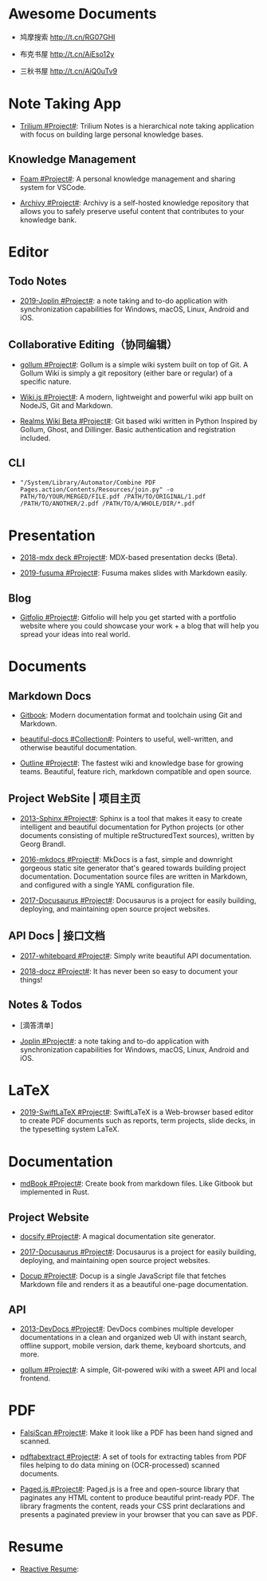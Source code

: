 # Awesome Documents

- 鸠摩搜索 http://t.cn/RG07GHI

- 布克书屋 http://t.cn/AiEso12y

- 三秋书屋 http://t.cn/AiQ0uTv9

# Note Taking App

- [Trilium #Project#](https://github.com/zadam/trilium): Trilium Notes is a hierarchical note taking application with focus on building large personal knowledge bases.

## Knowledge Management

- [Foam #Project#](https://github.com/foambubble/foam): A personal knowledge management and sharing system for VSCode.

- [Archivy #Project#](https://github.com/Uzay-G/archivy): Archivy is a self-hosted knowledge repository that allows you to safely preserve useful content that contributes to your knowledge bank.

# Editor

## Todo Notes

- [2019-Joplin #Project#](https://github.com/laurent22/joplin): a note taking and to-do application with synchronization capabilities for Windows, macOS, Linux, Android and iOS.

## Collaborative Editing（协同编辑）

- [gollum #Project#](https://github.com/gollum/gollum): Gollum is a simple wiki system built on top of Git. A Gollum Wiki is simply a git repository (either bare or regular) of a specific nature.

- [Wiki.js #Project#](https://github.com/Requarks/wiki): A modern, lightweight and powerful wiki app built on NodeJS, Git and Markdown.

- [Realms Wiki Beta #Project#](https://github.com/scragg0x/realms-wiki): Git based wiki written in Python Inspired by Gollum, Ghost, and Dillinger. Basic authentication and registration included.

## CLI

- `"/System/Library/Automator/Combine PDF Pages.action/Contents/Resources/join.py" -o PATH/TO/YOUR/MERGED/FILE.pdf /PATH/TO/ORIGINAL/1.pdf /PATH/TO/ANOTHER/2.pdf /PATH/TO/A/WHOLE/DIR/*.pdf`

# Presentation

- [2018-mdx deck #Project#](https://github.com/jxnblk/mdx-deck): MDX-based presentation decks (Beta).

- [2019-fusuma #Project#](https://github.com/hiroppy/fusuma): Fusuma makes slides with Markdown easily.

## Blog

- [Gitfolio #Project#](https://github.com/imfunniee/gitfolio): Gitfolio will help you get started with a portfolio website where you could showcase your work + a blog that will help you spread your ideas into real world.

# Documents

## Markdown Docs

- [Gitbook](https://github.com/GitbookIO/gitbook): Modern documentation format and toolchain using Git and Markdown.

- [beautiful-docs #Collection#](https://github.com/PharkMillups/beautiful-docs): Pointers to useful, well-written, and otherwise beautiful documentation.

- [Outline #Project#](https://github.com/outline/outline): The fastest wiki and knowledge base for growing teams. Beautiful, feature rich, markdown compatible and open source.

## Project WebSite | 项目主页

- [2013-Sphinx #Project#](https://github.com/sphinx-doc/sphinx): Sphinx is a tool that makes it easy to create intelligent and beautiful documentation for Python projects (or other documents consisting of multiple reStructuredText sources), written by Georg Brandl.

- [2016-mkdocs #Project#](https://github.com/mkdocs/mkdocs/): MkDocs is a fast, simple and downright gorgeous static site generator that's geared towards building project documentation. Documentation source files are written in Markdown, and configured with a single YAML configuration file.

- [2017-Docusaurus #Project#](https://parg.co/UtL): Docusaurus is a project for easily building, deploying, and maintaining open source project websites.

## API Docs | 接口文档

- [2017-whiteboard #Project#](https://github.com/mpociot/whiteboard): Simply write beautiful API documentation.

- [2018-docz #Project#](https://github.com/pedronauck/docz): It has never been so easy to document your things!

## Notes & Todos

- [滴答清单]

- [Joplin #Project#](https://github.com/laurent22/joplin): a note taking and to-do application with synchronization capabilities for Windows, macOS, Linux, Android and iOS.

# LaTeX

- [2019-SwiftLaTeX #Project#](https://github.com/SwiftLaTeX/SwiftLaTeX): SwiftLaTeX is a Web-browser based editor to create PDF documents such as reports, term projects, slide decks, in the typesetting system LaTeX.

# Documentation

- [mdBook #Project#](https://github.com/rust-lang/mdBook): Create book from markdown files. Like Gitbook but implemented in Rust.

## Project Website

- [docsify #Project#](https://github.com/docsifyjs/docsify): A magical documentation site generator.

- [2017-Docusaurus #Project#](https://github.com/facebook/docusaurus): Docusaurus is a project for easily building, deploying, and maintaining open source project websites.

- [Docup #Project#](https://github.com/egoist/docup): Docup is a single JavaScript file that fetches Markdown file and renders it as a beautiful one-page documentation.

## API

- [2013-DevDocs #Project#](https://github.com/freeCodeCamp/devdocs): DevDocs combines multiple developer documentations in a clean and organized web UI with instant search, offline support, mobile version, dark theme, keyboard shortcuts, and more.

- [gollum #Project#](https://github.com/gollum/gollum): A simple, Git-powered wiki with a sweet API and local frontend.

# PDF

- [FalsiScan #Project#](https://gitlab.com/edouardklein/falsisign): Make it look like a PDF has been hand signed and scanned.

- [pdftabextract #Project#](https://github.com/WZBSocialScienceCenter/pdftabextract): A set of tools for extracting tables from PDF files helping to do data mining on (OCR-processed) scanned documents.

- [Paged.js #Project#](https://www.pagedjs.org/): Paged.js is a free and open-source library that paginates any HTML content to produce beautiful print-ready PDF. The library fragments the content, reads your CSS print declarations and presents a paginated preview in your browser that you can save as PDF.

# Resume

- [Reactive Resume](https://rx-resume.web.app/):
